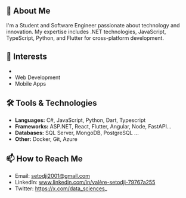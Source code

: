 ## 👋 About Me

I'm a Student and Software Engineer passionate about technology and innovation. My expertise includes .NET technologies, JavaScript, TypeScript, Python, and Flutter for cross-platform development.

<!-- Complete the following sections to personalize your profile! -->

## 🚀 Interests
- <!-- List your primary technical interests or research areas (e.g., AI, Web Development, Mobile Apps, Cloud Computing, etc.) -->
- Web Development
- Mobile Apps

## 🛠️ Tools & Technologies
- **Languages:**  C#, JavaScript, Python, Dart, Typescript
- **Frameworks:** ASP.NET, React, Flutter, Angular, Node, FastAPI...
- **Databases:** SQL Server, MongoDB, PostgreSQL ...
- **Other:** Docker, Git, Azure

<!--
## 💼 Projects
- [Project Name](link) — Short description of what the project does.
- [Project Name](link) — Short description of what the project does.
 Add as many projects as you like -->

<!--
## 📚 Education
-  Your current degree, university, expected graduation year, etc. -->

<!--
## 🌱 Currently Learning
-  What you are learning or want to learn next (e.g., AI, cloud, new language) -->

<!--
## 🤝 Open to Collaborate
-  Specify if you are looking for collaborations, internships, open source, etc. -->

## 📫 How to Reach Me
- Email: setodji2001@gmail.com
- LinkedIn: www.linkedin.com/in/valère-setodji-79767a255
- Twitter: https://x.com/data_sciences_

<!---
ValereCode/ValereCode is a ✨ special ✨ repository because its `README.md` (this file) appears on your GitHub profile.
You can click the Preview link to take a look at your changes.
--->
